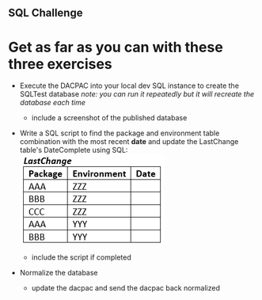 ## SQL Challenge

# Get as far as you can with these three exercises

 - Execute the DACPAC into your local dev SQL instance to create the SQLTest database *note: you can run it repeatedly but it will recreate the database each time*
   - include a screenshot of the published database

 - Write a SQL script to find the package and environment table combination with the most recent **date** and update the LastChange table's DateComplete using SQL:
![LastChange Table Picture](desiredtable.png)
   - include the script if completed

 - Normalize the database
   - update the dacpac and send the dacpac back normalized